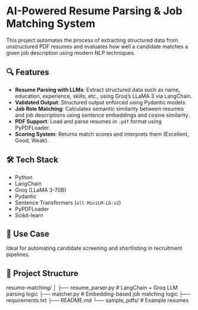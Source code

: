 # AI-Powered Resume Parsing & Job Matching System

This project automates the process of extracting structured data from unstructured PDF resumes and evaluates how well a candidate matches a given job description using modern NLP techniques.

## 🔍 Features

- **Resume Parsing with LLMs**: Extract structured data such as name, education, experience, skills, etc., using Groq’s LLaMA 3 via LangChain.
- **Validated Output**: Structured output enforced using Pydantic models.
- **Job Role Matching**: Calculates semantic similarity between resumes and job descriptions using sentence embeddings and cosine similarity.
- **PDF Support**: Load and parse resumes in `.pdf` format using PyPDFLoader.
- **Scoring System**: Returns match scores and interprets them (Excellent, Good, Weak).

## 🛠️ Tech Stack

- Python
- LangChain
- Groq (LLaMA 3-70B)
- Pydantic
- Sentence Transformers (`all-MiniLM-L6-v2`)
- PyPDFLoader
- Scikit-learn

## 🚀 Use Case

Ideal for automating candidate screening and shortlisting in recruitment pipelines.

## 📂 Project Structure
resume-matching/
│
├── resume_parser.py # LangChain + Groq LLM parsing logic
├── matcher.py # Embedding-based job matching logic
├── requirements.txt
├── README.md
└── sample_pdfs/ # Example resumes


